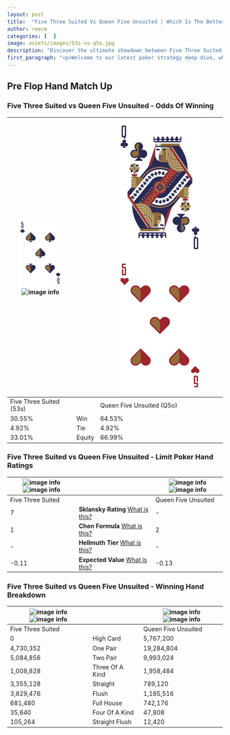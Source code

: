 ```yaml
---
layout: post
title:  "Five Three Suited Vs Queen Five Unsuited | Which Is The Better Hand In Poker? A Complete Guide"
author: reece
categories: [  ]
image: assets/images/53s-vs-q5o.jpg
description: "Discover the ultimate showdown between Five Three Suited and Queen Five Unsuited in poker! Uncover the odds, strategies, and scenarios where one hand triumphs over the other. Get ready to up your poker game with this thrilling analysis."
first_paragraph: "<p>Welcome to our latest poker strategy deep dive, where we're pitting two distinct hands against each other in a high-stakes showdown: Five Three Suited vs Queen Five Unsuited.</p><p>In the dynamic world of poker, every decision counts, and knowing which hand holds the upper hand is key to your success at the table.</p><p>In this article, we'll dissect these two hands, explore the scenarios where one dominates the other, and equip you with the knowledge to make strategic choices that can tip the odds in your favor.</p><p>Get ready to unravel the intriguing dynamics of these poker hands and elevate your game to new heights.</p>"
---
```




[comment]: # (sp0)

## Pre Flop Hand Match Up

<div class="table hand-ratings" markdown="1"> 



### Five Three Suited vs Queen Five Unsuited - Odds Of Winning


    
| ![image info](assets/images/hand1/5.png) ![image info](assets/images/hand1/3s.png) |  | ![image info](assets/images/hand2/Q.png) ![image info](assets/images/hand2/5o.png) |
| -------- | -------- | -------- |
| Five Three Suited (53s) |  | Queen Five Unsuited (Q5o) |
| 30.55% | Win | 64.53% |
| 4.92% | Tie | 4.92% |
| 33.01% | Equity | 66.99% |




[comment]: # (sp1)



### Five Three Suited vs Queen Five Unsuited - Limit Poker Hand Ratings


    
| ![image info](https://www.riverpairs.com/assets/images/hand1/5.png) ![image info](https://www.riverpairs.com/assets/images/hand1/3s.png) |  | ![image info](https://www.riverpairs.com/assets/images/hand2/Q.png) ![image info](https://www.riverpairs.com/assets/images/hand2/5o.png) |
| -------- | -------- | -------- |
| Five Three Suited |  | Queen Five Unsuited |
| 7 | **Sklansky Rating** [What is this?](/sklansky-rating-explained) | - |
| 1 | **Chen Formula** [What is this?](/chen-formula-explained) | 2 |
| - | **Hellmuth Tier** [What is this?](/Hellmuth-tier-explained) | - |
| -0.11 | **Expected Value** [What is this?](/expected-value-explained) | -0.13 |




[comment]: # (sp2)



### Five Three Suited vs Queen Five Unsuited - Winning Hand Breakdown


    
| ![image info](https://www.riverpairs.com/assets/images/hand1/5.png) ![image info](https://www.riverpairs.com/assets/images/hand1/3s.png) |  | ![image info](https://www.riverpairs.com/assets/images/hand2/Q.png) ![image info](https://www.riverpairs.com/assets/images/hand2/5o.png) |
| -------- | -------- | -------- |
| Five Three Suited |  | Queen Five Unsuited |
| 0 | High Card | 5,767,200 |
| 4,730,352 | One Pair | 19,284,804 |
| 5,084,856 | Two Pair | 9,993,024 |
| 1,008,828 | Three Of A Kind | 1,958,484 |
| 3,355,128 | Straight | 789,120 |
| 3,829,476 | Flush | 1,185,516 |
| 681,480 | Full House | 742,176 |
| 35,640 | Four Of A Kind | 47,808 |
| 105,264 | Straight Flush | 12,420 |




[comment]: # (sp3)



</div>

[comment]: # (sp4)



[comment]: # (sp5)

